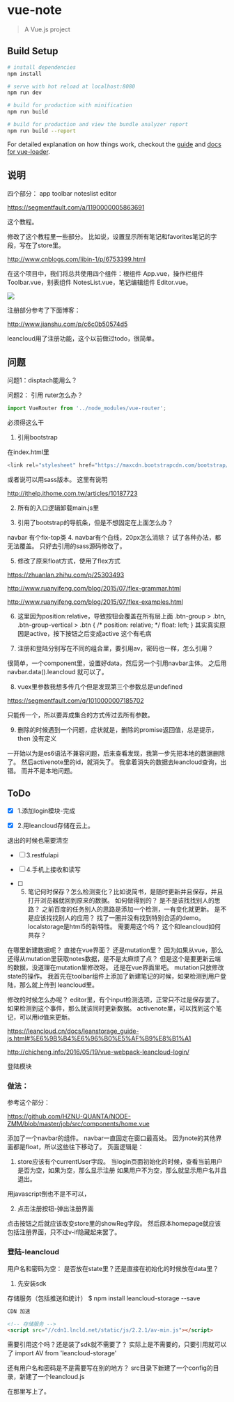 # vue-note

> A Vue.js project

## Build Setup

``` bash
# install dependencies
npm install

# serve with hot reload at localhost:8080
npm run dev

# build for production with minification
npm run build

# build for production and view the bundle analyzer report
npm run build --report
```

For detailed explanation on how things work, checkout the [guide](http://vuejs-templates.github.io/webpack/) and [docs for vue-loader](http://vuejs.github.io/vue-loader).


## 说明

四个部分：
app toolbar noteslist editor

https://segmentfault.com/a/1190000005863691

这个教程。

修改了这个教程里一些部分。
比如说，设置显示所有笔记和favorites笔记的字段，写在了store里。


http://www.cnblogs.com/libin-1/p/6753399.html

在这个项目中，我们将总共使用四个组件：根组件 App.vue，操作栏组件 Toolbar.vue，别表组件 NotesList.vue，笔记编辑组件 Editor.vue。

![](https://sfault-image.b0.upaiyun.com/125/390/1253908380-5779006fccd67_articlex)


注册部分参考了下面博客：

http://www.jianshu.com/p/c6c0b50574d5

leancloud用了注册功能，这个以前做过todo，很简单。


## 问题

问题1：disptach能用么？

问题2： 引用 ruter怎么办？

```javascript
import VueRouter from '../node_modules/vue-router';
```
必须得这么干



1. 引用bootstrap

在index.html里

```javascript
<link rel="stylesheet" href="https://maxcdn.bootstrapcdn.com/bootstrap/3.3.6/css/bootstrap.min.css">
```

或者说可以用sass版本。
这里有说明

http://ithelp.ithome.com.tw/articles/10187723

2. 所有的入口逻辑卸载main.js里


3. 引用了bootstrap的导航条，但是不想固定在上面怎么办？

navbar 有个fix-top类
4. navbar有个白线，20px怎么消除？
试了各种办法，都无法覆盖。
只好去引用的sass源码修改了。

5. 修改了原来float方式，使用了flex方式

https://zhuanlan.zhihu.com/p/25303493

http://www.ruanyifeng.com/blog/2015/07/flex-grammar.html

http://www.ruanyifeng.com/blog/2015/07/flex-examples.html

6.  这里因为position:relative，导致按钮会覆盖在所有层上面
.btn-group > .btn, .btn-group-vertical > .btn {
    /* position: relative; */
    float: left;
}
其实真实原因是active，按下按钮之后变成active
这个有毛病

7. 注册和登陆分别写在不同的组合里，要引用av，密码也一样，怎么引用？

很简单，一个component里，设置好data，然后另一个引用navbar主体。
之后用navbar.data().leancloud 就可以了。

8. vuex里参数我想多传几个但是发现第三个参数总是undefined

https://segmentfault.com/q/1010000007185702

只能传一个，所以要弄成集合的方式传过去所有参数。

9. 删除的时候遇到一个问题，症状就是，删除的promise返回值，总是提示，then 没有定义

一开始以为是es6语法不兼容问题，后来查看发现，我第一步先把本地的数据删除了。
然后activenote里的id，就消失了。
我拿着消失的数据去leancloud查询，出错。
而并不是本地问题。


## ToDo
 
 
 - [x] 1.添加login模块-完成 

 - [x] 2.用leancloud存储在云上。
 
 退出的时候也需要清空

 - [ ] 3.restfulapi

 - [ ] 4.手机上接收和读写

 - [ ] 5. 笔记何时保存？怎么检测变化？比如说简书，是随时更新并且保存，并且打开浏览器就回到原来的数据。
如何做得到的？
是不是该找找别人的思路？
之前百度的任务别人的思路是添加一个检测，一有变化就更新。
是不是应该找找别人的应用？
找了一圈并没有找到特别合适的demo。
localstorage是html5的新特性。
需要用这个吗？
这个和leancloud如何共存？

在哪里新建数据呢？
直接在vue界面？
还是mutation里？
因为如果从vue，那么还得从mutation里获取notes数据，是不是太麻烦了点？
但是这个是要更新云端的数据，没道理在mutation里修改呀。
还是在vue界面里吧。
mutation只放修改state的操作。
我首先在toolbar组件上添加了新建笔记的时候，如果检测到用户登陆，那么就上传到
leancloud里。

修改的时候怎么办呢？
editor里，有个input检测选项，正常只不过是保存罢了。
如果检测到这个事件，那么就该同时更新数据。
activenote里，可以找到这个笔记，可以用id值来更新。

https://leancloud.cn/docs/leanstorage_guide-js.html#%E6%9B%B4%E6%96%B0%E5%AF%B9%E8%B1%A1





http://chicheng.info/2016/05/19/vue-webpack-leancloud-login/

登陆模块

### 做法：

参考这个部分：

https://github.com/HZNU-QUANTA/NODE-ZMM/blob/master/job/src/components/home.vue


添加了一个navbar的组件。
navbar一直固定在窗口最高处。
因为note的其他界面都是float，所以这些往下移动了。
页面逻辑是：

1. store应该有个currentUser字段。
当login页面初始化的时候，查看当前用户是否为空，如果为空，那么显示注册
如果用户不为空，那么就显示用户名并且退出。

用javascript倒也不是不可以，

2. 点击注册按钮-弹出注册界面

点击按钮之后就应该改变store里的showReg字段。
然后原本homepage就应该包括注册界面，只不过v-if隐藏起来罢了。


### 登陆-leancloud
用户名和密码为空：
是否放在state里？还是直接在初始化的时候放在data里？

1. 先安装sdk

存储服务（包括推送和统计）
$ npm install leancloud-storage --save


```html
CDN 加速

<!-- 存储服务 -->
<script src="//cdn1.lncld.net/static/js/2.2.1/av-min.js"></script>
```

需要引用这个吗？还是装了sdk就不需要了？
实际上是不需要的，只要引用就可以了
import AV from 'leancloud-storage'


还有用户名和密码是不是需要写在别的地方？
src目录下新建了一个config的目录，新建了一个leancloud.js

在那里写上了。


